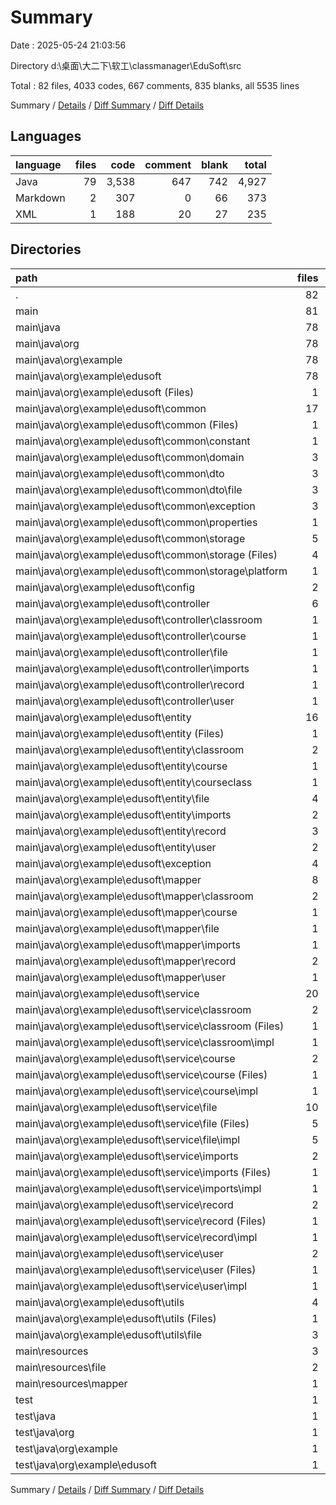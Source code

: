 # Summary

Date : 2025-05-24 21:03:56

Directory d:\\桌面\\大二下\\软工\\classmanager\\EduSoft\\src

Total : 82 files,  4033 codes, 667 comments, 835 blanks, all 5535 lines

Summary / [Details](details.md) / [Diff Summary](diff.md) / [Diff Details](diff-details.md)

## Languages
| language | files | code | comment | blank | total |
| :--- | ---: | ---: | ---: | ---: | ---: |
| Java | 79 | 3,538 | 647 | 742 | 4,927 |
| Markdown | 2 | 307 | 0 | 66 | 373 |
| XML | 1 | 188 | 20 | 27 | 235 |

## Directories
| path | files | code | comment | blank | total |
| :--- | ---: | ---: | ---: | ---: | ---: |
| . | 82 | 4,033 | 667 | 835 | 5,535 |
| main | 81 | 4,024 | 667 | 830 | 5,521 |
| main\\java | 78 | 3,529 | 647 | 737 | 4,913 |
| main\\java\\org | 78 | 3,529 | 647 | 737 | 4,913 |
| main\\java\\org\\example | 78 | 3,529 | 647 | 737 | 4,913 |
| main\\java\\org\\example\\edusoft | 78 | 3,529 | 647 | 737 | 4,913 |
| main\\java\\org\\example\\edusoft (Files) | 1 | 16 | 1 | 6 | 23 |
| main\\java\\org\\example\\edusoft\\common | 17 | 467 | 251 | 161 | 879 |
| main\\java\\org\\example\\edusoft\\common (Files) | 1 | 24 | 0 | 5 | 29 |
| main\\java\\org\\example\\edusoft\\common\\constant | 1 | 20 | 45 | 17 | 82 |
| main\\java\\org\\example\\edusoft\\common\\domain | 3 | 108 | 92 | 47 | 247 |
| main\\java\\org\\example\\edusoft\\common\\dto | 3 | 43 | 5 | 13 | 61 |
| main\\java\\org\\example\\edusoft\\common\\dto\\file | 3 | 43 | 5 | 13 | 61 |
| main\\java\\org\\example\\edusoft\\common\\exception | 3 | 50 | 0 | 13 | 63 |
| main\\java\\org\\example\\edusoft\\common\\properties | 1 | 43 | 15 | 29 | 87 |
| main\\java\\org\\example\\edusoft\\common\\storage | 5 | 179 | 94 | 37 | 310 |
| main\\java\\org\\example\\edusoft\\common\\storage (Files) | 4 | 45 | 79 | 22 | 146 |
| main\\java\\org\\example\\edusoft\\common\\storage\\platform | 1 | 134 | 15 | 15 | 164 |
| main\\java\\org\\example\\edusoft\\config | 2 | 68 | 4 | 23 | 95 |
| main\\java\\org\\example\\edusoft\\controller | 6 | 687 | 85 | 85 | 857 |
| main\\java\\org\\example\\edusoft\\controller\\classroom | 1 | 139 | 0 | 18 | 157 |
| main\\java\\org\\example\\edusoft\\controller\\course | 1 | 74 | 0 | 9 | 83 |
| main\\java\\org\\example\\edusoft\\controller\\file | 1 | 101 | 37 | 17 | 155 |
| main\\java\\org\\example\\edusoft\\controller\\imports | 1 | 57 | 1 | 9 | 67 |
| main\\java\\org\\example\\edusoft\\controller\\record | 1 | 131 | 11 | 17 | 159 |
| main\\java\\org\\example\\edusoft\\controller\\user | 1 | 185 | 36 | 15 | 236 |
| main\\java\\org\\example\\edusoft\\entity | 16 | 372 | 37 | 87 | 496 |
| main\\java\\org\\example\\edusoft\\entity (Files) | 1 | 25 | 6 | 8 | 39 |
| main\\java\\org\\example\\edusoft\\entity\\classroom | 2 | 34 | 0 | 7 | 41 |
| main\\java\\org\\example\\edusoft\\entity\\course | 1 | 30 | 0 | 9 | 39 |
| main\\java\\org\\example\\edusoft\\entity\\courseclass | 1 | 13 | 4 | 6 | 23 |
| main\\java\\org\\example\\edusoft\\entity\\file | 4 | 98 | 23 | 26 | 147 |
| main\\java\\org\\example\\edusoft\\entity\\imports | 2 | 49 | 0 | 13 | 62 |
| main\\java\\org\\example\\edusoft\\entity\\record | 3 | 63 | 2 | 4 | 69 |
| main\\java\\org\\example\\edusoft\\entity\\user | 2 | 60 | 2 | 14 | 76 |
| main\\java\\org\\example\\edusoft\\exception | 4 | 98 | 22 | 33 | 153 |
| main\\java\\org\\example\\edusoft\\mapper | 8 | 369 | 31 | 60 | 460 |
| main\\java\\org\\example\\edusoft\\mapper\\classroom | 2 | 39 | 0 | 10 | 49 |
| main\\java\\org\\example\\edusoft\\mapper\\course | 1 | 13 | 0 | 3 | 16 |
| main\\java\\org\\example\\edusoft\\mapper\\file | 1 | 45 | 31 | 24 | 100 |
| main\\java\\org\\example\\edusoft\\mapper\\imports | 1 | 11 | 0 | 3 | 14 |
| main\\java\\org\\example\\edusoft\\mapper\\record | 2 | 227 | 0 | 13 | 240 |
| main\\java\\org\\example\\edusoft\\mapper\\user | 1 | 34 | 0 | 7 | 41 |
| main\\java\\org\\example\\edusoft\\service | 20 | 1,213 | 155 | 239 | 1,607 |
| main\\java\\org\\example\\edusoft\\service\\classroom | 2 | 264 | 43 | 54 | 361 |
| main\\java\\org\\example\\edusoft\\service\\classroom (Files) | 1 | 21 | 28 | 15 | 64 |
| main\\java\\org\\example\\edusoft\\service\\classroom\\impl | 1 | 243 | 15 | 39 | 297 |
| main\\java\\org\\example\\edusoft\\service\\course | 2 | 93 | 15 | 26 | 134 |
| main\\java\\org\\example\\edusoft\\service\\course (Files) | 1 | 10 | 5 | 6 | 21 |
| main\\java\\org\\example\\edusoft\\service\\course\\impl | 1 | 83 | 10 | 20 | 113 |
| main\\java\\org\\example\\edusoft\\service\\file | 10 | 482 | 67 | 95 | 644 |
| main\\java\\org\\example\\edusoft\\service\\file (Files) | 5 | 42 | 21 | 24 | 87 |
| main\\java\\org\\example\\edusoft\\service\\file\\impl | 5 | 440 | 46 | 71 | 557 |
| main\\java\\org\\example\\edusoft\\service\\imports | 2 | 118 | 7 | 24 | 149 |
| main\\java\\org\\example\\edusoft\\service\\imports (Files) | 1 | 9 | 3 | 4 | 16 |
| main\\java\\org\\example\\edusoft\\service\\imports\\impl | 1 | 109 | 4 | 20 | 133 |
| main\\java\\org\\example\\edusoft\\service\\record | 2 | 215 | 22 | 31 | 268 |
| main\\java\\org\\example\\edusoft\\service\\record (Files) | 1 | 12 | 0 | 1 | 13 |
| main\\java\\org\\example\\edusoft\\service\\record\\impl | 1 | 203 | 22 | 30 | 255 |
| main\\java\\org\\example\\edusoft\\service\\user | 2 | 41 | 1 | 9 | 51 |
| main\\java\\org\\example\\edusoft\\service\\user (Files) | 1 | 8 | 0 | 6 | 14 |
| main\\java\\org\\example\\edusoft\\service\\user\\impl | 1 | 33 | 1 | 3 | 37 |
| main\\java\\org\\example\\edusoft\\utils | 4 | 239 | 61 | 43 | 343 |
| main\\java\\org\\example\\edusoft\\utils (Files) | 1 | 37 | 0 | 9 | 46 |
| main\\java\\org\\example\\edusoft\\utils\\file | 3 | 202 | 61 | 34 | 297 |
| main\\resources | 3 | 495 | 20 | 93 | 608 |
| main\\resources\\file | 2 | 307 | 0 | 66 | 373 |
| main\\resources\\mapper | 1 | 188 | 20 | 27 | 235 |
| test | 1 | 9 | 0 | 5 | 14 |
| test\\java | 1 | 9 | 0 | 5 | 14 |
| test\\java\\org | 1 | 9 | 0 | 5 | 14 |
| test\\java\\org\\example | 1 | 9 | 0 | 5 | 14 |
| test\\java\\org\\example\\edusoft | 1 | 9 | 0 | 5 | 14 |

Summary / [Details](details.md) / [Diff Summary](diff.md) / [Diff Details](diff-details.md)
